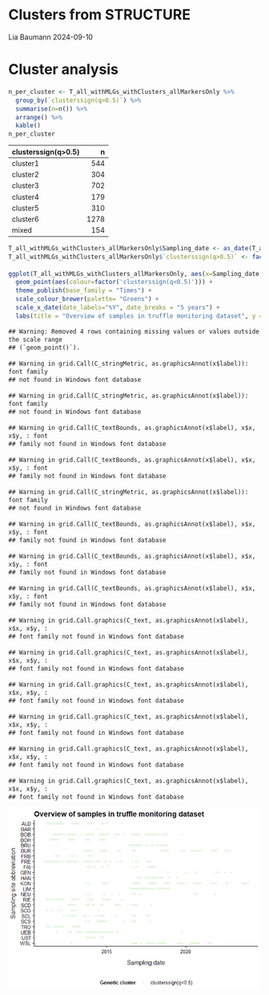 Clusters from STRUCTURE
================
Lia Baumann
2024-09-10

# Cluster analysis

``` r
n_per_cluster <- T_all_withMLGs_withClusters_allMarkersOnly %>%
  group_by(`clusterssign(q>0.5)`) %>%
  summarise(n=n()) %>%
  arrange() %>%
  kable()
n_per_cluster
```

| clusterssign(q\>0.5) |    n |
|:---------------------|-----:|
| cluster1             |  544 |
| cluster2             |  304 |
| cluster3             |  702 |
| cluster4             |  179 |
| cluster5             |  310 |
| cluster6             | 1278 |
| mixed                |  154 |

``` r
T_all_withMLGs_withClusters_allMarkersOnly$Sampling_date <- as_date(T_all_withMLGs_withClusters_allMarkersOnly$Sampling_date)
T_all_withMLGs_withClusters_allMarkersOnly$`clusterssign(q>0.5)` <- factor(T_all_withMLGs_withClusters_allMarkersOnly$`clusterssign(q>0.5)`, ordered=TRUE, levels = c("cluster1","cluster2","cluster3","cluster4","cluster5","cluster6","mixed"))

ggplot(T_all_withMLGs_withClusters_allMarkersOnly, aes(x=Sampling_date, y= fct_rev(Site_1_abrev))) +
  geom_point(aes(colour=factor('clusterssign(q<0.5)'))) +
  theme_publish(base_family = "Times") +
  scale_colour_brewer(palette= "Greens") +
  scale_x_date(date_labels="%Y", date_breaks = "5 years") +
  labs(title = "Overview of samples in truffle monitoring dataset", y = "Sampling site abbreviation", x ="Sampling date", colour="Genetic cluster")
```

    ## Warning: Removed 4 rows containing missing values or values outside the scale range
    ## (`geom_point()`).

    ## Warning in grid.Call(C_stringMetric, as.graphicsAnnot(x$label)): font family
    ## not found in Windows font database

    ## Warning in grid.Call(C_stringMetric, as.graphicsAnnot(x$label)): font family
    ## not found in Windows font database

    ## Warning in grid.Call(C_textBounds, as.graphicsAnnot(x$label), x$x, x$y, : font
    ## family not found in Windows font database

    ## Warning in grid.Call(C_textBounds, as.graphicsAnnot(x$label), x$x, x$y, : font
    ## family not found in Windows font database

    ## Warning in grid.Call(C_stringMetric, as.graphicsAnnot(x$label)): font family
    ## not found in Windows font database

    ## Warning in grid.Call(C_textBounds, as.graphicsAnnot(x$label), x$x, x$y, : font
    ## family not found in Windows font database

    ## Warning in grid.Call(C_textBounds, as.graphicsAnnot(x$label), x$x, x$y, : font
    ## family not found in Windows font database

    ## Warning in grid.Call(C_textBounds, as.graphicsAnnot(x$label), x$x, x$y, : font
    ## family not found in Windows font database

    ## Warning in grid.Call.graphics(C_text, as.graphicsAnnot(x$label), x$x, x$y, :
    ## font family not found in Windows font database

    ## Warning in grid.Call.graphics(C_text, as.graphicsAnnot(x$label), x$x, x$y, :
    ## font family not found in Windows font database

    ## Warning in grid.Call.graphics(C_text, as.graphicsAnnot(x$label), x$x, x$y, :
    ## font family not found in Windows font database

    ## Warning in grid.Call.graphics(C_text, as.graphicsAnnot(x$label), x$x, x$y, :
    ## font family not found in Windows font database

    ## Warning in grid.Call.graphics(C_text, as.graphicsAnnot(x$label), x$x, x$y, :
    ## font family not found in Windows font database

    ## Warning in grid.Call.graphics(C_text, as.graphicsAnnot(x$label), x$x, x$y, :
    ## font family not found in Windows font database

![](Clusters_files/figure-gfm/how%20many%20clusters-1.png)<!-- -->
